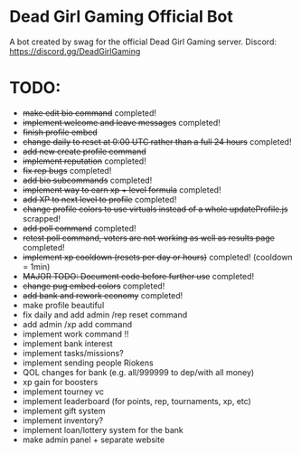# Dead Girl Gaming Official Bot
A bot created by swag for the official Dead Girl Gaming server.
Discord: https://discord.gg/DeadGirlGaming

# TODO:
* ~~make edit bio command~~ completed!
* ~~implement welcome and leave messages~~ completed!
* ~~finish profile embed~~
* ~~change daily to reset at 0:00 UTC rather than a full 24 hours~~ completed!
* ~~add new create profile command~~
* ~~implement reputation~~ completed!
* ~~fix rep bugs~~ completed!
* ~~add bio subcommands~~ completed!
* ~~implement way to earn xp + level formula~~ completed!
* ~~add XP to next level to profile~~ completed!
* ~~change profile colors to use virtuals instead of a whole updateProfile.js~~ scrapped!
* ~~add poll command~~ completed!
* ~~retest poll command, voters are not working as well as results page~~ completed!
* ~~implement xp cooldown (resets per day or hours)~~ completed! (cooldown = 1min)
* ~~MAJOR TODO: Document code before further use~~ completed!
* ~~change pug embed colors~~ completed!
* ~~add bank and rework economy~~ completed!
* make profile beautiful
* fix daily and add admin /rep reset command
* add admin /xp add command
* implement work command !!
* implement bank interest
* implement tasks/missions?
* implement sending people Riokens
* QOL changes for bank (e.g. all/999999 to dep/with all money)
* xp gain for boosters
* implement tourney vc
* implement leaderboard (for points, rep, tournaments, xp, etc)
* implement gift system
* implement inventory?
* implement loan/lottery system for the bank
* make admin panel + separate website